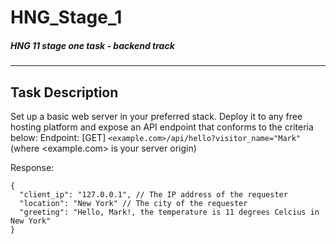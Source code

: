 # HNG_Stage_1
##### HNG 11 stage one task - backend track 

---
## Task Description
Set up a basic web server in your preferred stack. Deploy it to any free hosting platform and expose an API endpoint that conforms to the criteria below:
Endpoint: [GET] `<example.com>/api/hello?visitor_name="Mark"` (where <example.com> is your server origin)

Response:

```
{
  "client_ip": "127.0.0.1", // The IP address of the requester
  "location": "New York" // The city of the requester
  "greeting": "Hello, Mark!, the temperature is 11 degrees Celcius in New York"
}
```